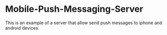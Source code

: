 Mobile-Push-Messaging-Server
============================

This is an example of a server that allow send push messages to iphone and android devices.
